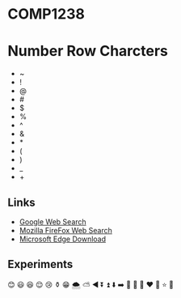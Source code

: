 # COMP1238
# Number Row Charcters
- ~
- !
- @
- \#
- $
- %
- ^
- &
- \*
- (
- )
- _
- \+

## Links 
- [Google Web Search](https://google.com)
- [Mozilla FireFox Web Search](https://support.mozilla.org)
- [Microsoft Edge Download](https://www.microsoft.com/en-us/edge/download)




## Experiments 
😊
😃
😆
😌
😢
⚱️
😁
🌨️
⛅
◀️
⏬
⏫
⬇️
➡️
💙
💜
🤍
❤️
💞
⭐
🌻
